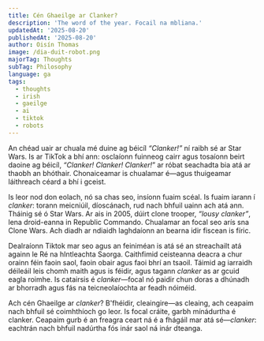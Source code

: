 ```yaml
---
title: Cén Ghaeilge ar Clanker?
description: 'The word of the year. Focail na mbliana.'
updatedAt: '2025-08-20'
publishedAt: '2025-08-20'
author: Oisín Thomas
image: /dia-duit-robot.png
majorTag: Thoughts
subTag: Philosophy
language: ga
tags:
  - thoughts
  - irish
  - gaeilge
  - ai
  - tiktok
  - robots
---
```


An chéad uair ar chuala mé duine ag béicíl *“Clanker!”* ní raibh sé ar Star Wars. Is ar TikTok a bhí ann: osclaíonn fuinneog cairr agus tosaíonn beirt daoine ag béicíl, *“Clanker! Clanker! Clanker!*” ar róbat seachadta bia atá ar thaobh an bhóthair. Chonaiceamar is chualamar é—agus thuigeamar láithreach céard a bhí i gceist.

Is leor nod don eolach, nó sa chas seo, insíonn fuaim scéal. Is fuaim iarann í *clanker*: torann meicniúil, díoscánach, rud nach bhfuil uainn ach atá ann. Tháinig sé ó Star Wars. Ar ais in 2005, dúirt clone trooper, *“lousy clanker”*, lena droid-eanna in Republic Commando. Chualamar an focal seo arís sna Clone Wars. Ach diadh ar ndiaidh laghdaíonn an bearna idir fiscean is fíric.

Dealraíonn Tiktok mar seo agus an feiniméan is atá sé an streachailt atá againn le Ré na hIntleachta Saorga. Caithfimid ceisteanna deacra a chur orainn féin faoin saol, faoin obair agus faoi bhrí an tsaoil. Táimid ag iarraidh déileáil leis chomh maith agus is féidir, agus tagann *clanker* as ar gcuid eagla roimhe. Is catairsis é *clanker*—focal nó paidir chun doras a dhúnadh ar bhorradh agus fás na teicneolaíochta ar feadh nóiméid.

Ach cén Ghaeilge ar *clanker*? B'fhéidir, cleaingire—as cleaing, ach ceapaim nach bhfuil sé coimhthíoch go leor. Is focal cráite, garbh mínádurtha é clanker. Ceapaim gurb é an freagra ceart ná é a fhágáil mar atá sé—*clanker*: eachtrán nach bhfuil nadúrtha fós inár saol ná inár dteanga.
